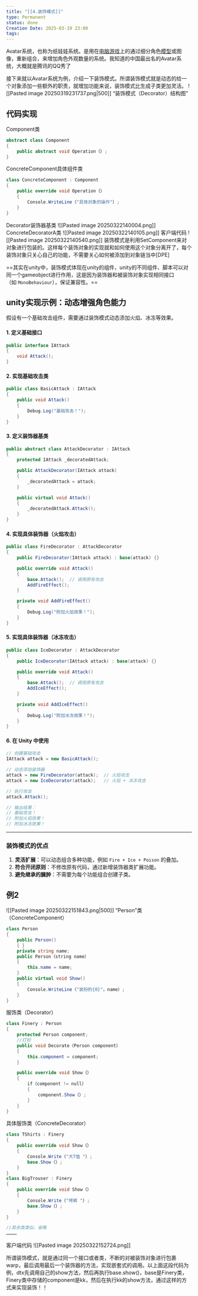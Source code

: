 ```yaml
---
title: "[[4.装饰模式]]"
type: Permanent
status: done
Creation Date: 2025-03-19 23:00
tags:
---
```

Avatar系统，也称为纸娃娃系统。是用在[电脑游戏](https://zh.wikipedia.org/wiki/%E9%9B%BB%E8%85%A6%E9%81%8A%E6%88%B2 "电脑游戏")上的通过细分角色[模型](https://zh.wikipedia.org/wiki/%E6%A8%A1%E5%9E%8B "模型")或图像，重新组合，来增加角色外观数量的系统。我知道的中国最出名的Avatar系统，大概就是腾讯的QQ秀了

接下来就以Avatar系统为例，介绍一下装饰模式。所谓装饰模式就是动态的给一个对象添加一些额外的职责，就增加功能来说，装饰模式比生成子类更加灵活。
![[Pasted image 20250319231737.png|500]]
“装饰模式（Decorator）结构图”

## 代码实现
Component类
```csharp
abstract class Component
{
    public abstract void Operation（）;
}
```
ConcreteComponent具体组件类
```csharp
class ConcreteComponent : Component
{
    public override void Operation（）
    {
        Console.WriteLine（"具体对象的操作"）;
    }
}
```
Decorator装饰器基类
![[Pasted image 20250322140004.png]]
ConcreteDecoratorA类
![[Pasted image 20250322140105.png]]
客户端代码
![[Pasted image 20250322140540.png]]
装饰模式是利用SetComponent来对对象进行包装的。这样每个装饰对象的实现就和如何使用这个对象分离开了，每个装饰对象只关心自己的功能，不需要关心如何被添加到对象链当中[DPE]

==其实在unity中，装饰模式体现在unity的组件，unity的不同组件、脚本可以对同一个gameobject进行作用，这是因为装饰器和被装饰对象实现相同接口（如 `MonoBehaviour`），保证兼容性。==

## unity实现示例：动态增强角色能力
假设有一个基础攻击组件，需要通过装饰模式动态添加火焰、冰冻等效果。
#### 1. 定义基础接口
```csharp
public interface IAttack
{
    void Attack();
}
```
#### 2. 实现基础攻击类
```csharp
public class BasicAttack : IAttack
{
    public void Attack()
    {
        Debug.Log("基础攻击！");
    }
}
```
#### 3. 定义装饰器基类
```csharp
public abstract class AttackDecorator : IAttack
{
    protected IAttack _decoratedAttack;

    public AttackDecorator(IAttack attack)
    {
        _decoratedAttack = attack;
    }

    public virtual void Attack()
    {
        _decoratedAttack.Attack();
    }
}
```
#### 4. 实现具体装饰器（火焰攻击）
```csharp
public class FireDecorator : AttackDecorator
{
    public FireDecorator(IAttack attack) : base(attack) {}

    public override void Attack()
    {
        base.Attack();  // 调用原有攻击
        AddFireEffect();
    }

    private void AddFireEffect()
    {
        Debug.Log("附加火焰效果！");
    }
}
```
#### 5. 实现具体装饰器（冰冻攻击）
```csharp
public class IceDecorator : AttackDecorator
{
    public IceDecorator(IAttack attack) : base(attack) {}

    public override void Attack()
    {
        base.Attack();  // 调用原有攻击
        AddIceEffect();
    }

    private void AddIceEffect()
    {
        Debug.Log("附加冰冻效果！");
    }
}
```
#### 6. 在 Unity 中使用
```csharp
// 创建基础攻击
IAttack attack = new BasicAttack();

// 动态添加装饰器
attack = new FireDecorator(attack);  // 火焰攻击
attack = new IceDecorator(attack);   // 火焰 + 冰冻攻击

// 执行攻击
attack.Attack();

// 输出结果：
// 基础攻击！
// 附加火焰效果！
// 附加冰冻效果！
```

---

### ​**装饰模式的优点**
1. ​**灵活扩展**：可以动态组合多种功能，例如 `Fire + Ice + Poison` 的叠加。
2. ​**符合开闭原则**：不修改原有代码，通过新增装饰器类扩展功能。
3. ​**避免继承的臃肿**：不需要为每个功能组合创建子类。
## 例2
![[Pasted image 20250322151843.png|500]]
“Person”类（ConcreteComponent）
```csharp
class Person
{
    public Person()
    { }
    private string name;
    public Person（string name）
    {
        this.name = name;
    }
    public virtual void Show()
    {
        Console.WriteLine（"装扮的{0}"，name）;
    }
}
```
服饰类（Decorator）
```csharp
class Finery : Person
{
    protected Person component;
    //打扮
    public void Decorate（Person component）
    {
        this.component = component;
    }

    public override void Show（）
    {
        if（component != null）
        {
            component.Show（）;
        }
    }
}
```
具体服饰类（ConcreteDecorator）
```csharp
class TShirts : Finery
{
    public override void Show（）
    {
        Console.Write（"大T恤 "）;
        base.Show（）;
    }
}
class BigTrouser : Finery
{
    public override void Show（）
    {
        Console.Write（"垮裤 "）;
        base.Show（）;
    }
}

//其余类类似，省略
…………
```
客户端代码
![[Pasted image 20250322152724.png]]

所谓装饰模式，就是通过同一个接口或者类，不断的对被装饰对象进行包裹warp，最后调用最后一个装饰器的方法，实现嵌套式的调用。以上面这段代码为例，dtx先调用自己的show方法，然后再执行base.show()，base是Finery类，Finery类中存储的component是kk，然后在执行kk的show方法，通过这样的方式来实现装饰！！
